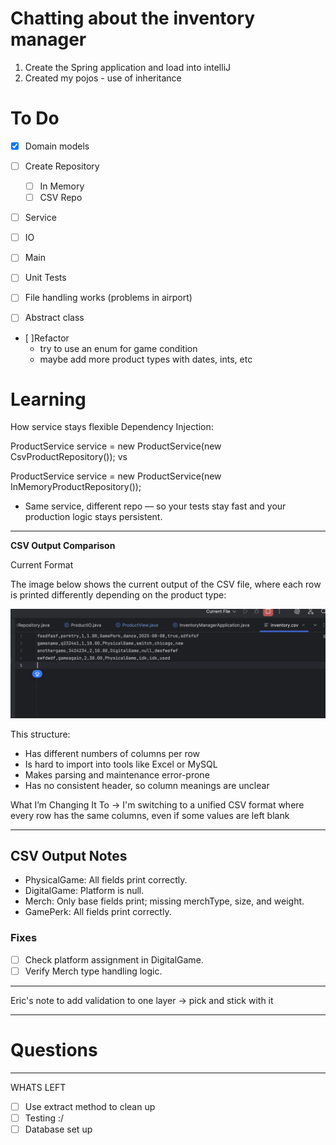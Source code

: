 # Chatting about the inventory manager

1. Create the Spring application and load into intelliJ
2. Created my pojos - use of inheritance 



# To Do
- [x] Domain models
- [ ] Create Repository
    - [ ] In Memory
    - [ ] CSV Repo
- [ ] Service
- [ ] IO
- [ ] Main
- [ ] Unit Tests
- [ ] File handling works (problems in airport)

- [ ] Abstract class
- [ ]Refactor 
  - try to use an enum for game condition
  - maybe add more product types with dates, ints, etc
# Learning
How service stays flexible
Dependency Injection:

ProductService service = new ProductService(new CsvProductRepository());
vs

ProductService service = new ProductService(new InMemoryProductRepository());

- Same service, different repo — so your tests stay fast and your production logic stays persistent.

---
**CSV Output Comparison**

Current Format

The image below shows the current output of the CSV file, where each row is printed differently depending on the product type:

![CSV example showing mismatched rows](images/csvnotesimg.png)

This structure:
- Has different numbers of columns per row
- Is hard to import into tools like Excel or MySQL
- Makes parsing and maintenance error-prone
- Has no consistent header, so column meanings are unclear


What I’m Changing It To -> I'm switching to a unified CSV format where every row has the same columns, even if some values are left blank

---
## CSV Output Notes

- PhysicalGame: All fields print correctly.
- DigitalGame: Platform is null.
- Merch: Only base fields print; missing merchType, size, and weight.
- GamePerk: All fields print correctly.

### Fixes
- [ ] Check platform assignment in DigitalGame.
- [ ] Verify Merch type handling logic.

---
Eric's note to add validation to one layer -> pick and stick with it

---
# Questions


---
WHATS LEFT 
- [ ] Use extract method to clean up
- [ ] Testing :/
- [ ] Database set up